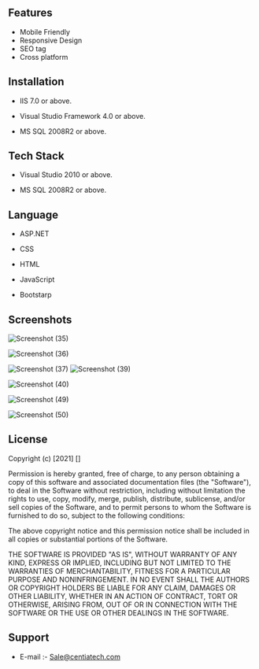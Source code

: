 
## Features

- Mobile Friendly 
- Responsive Design
- SEO tag
- Cross platform



  
## Installation

- IIS 7.0  or above.

- Visual Studio Framework 4.0 or above.

- MS SQL 2008R2 or above.

## Tech Stack

- Visual Studio 2010 or above.

- MS SQL 2008R2 or above.
  
## Language

- ASP.NET

- CSS
- HTML

- JavaScript
- Bootstarp

## Screenshots
![Screenshot (35)](https://user-images.githubusercontent.com/92842316/140867473-270d709c-0606-49cb-8760-3d5ebeed2253.png)


![Screenshot (36)](https://user-images.githubusercontent.com/92842316/140867481-37e251af-73f2-4072-82f0-0c1e5d01ecbd.png)

 ![Screenshot (37)](https://user-images.githubusercontent.com/92842316/140867484-d6aaf619-5028-4295-906c-792d4b8630bd.png)
![Screenshot (39)](https://user-images.githubusercontent.com/92842316/140867489-08643bcb-c40b-481c-ac86-6a9b7f145fc2.png)


![Screenshot (40)](https://user-images.githubusercontent.com/92842316/140867502-a98c8132-58b2-4cef-b39b-ac926ac15a1c.png)


 ![Screenshot (49)](https://user-images.githubusercontent.com/92842316/140867511-daa140ef-8fa6-4f51-9770-9a5ccfc7d37c.png)

![Screenshot (50)](https://user-images.githubusercontent.com/92842316/140867515-31a24a30-ea1c-4ac1-81f8-5cd8ee1f3b56.png)





## License

Copyright (c) [2021] []

Permission is hereby granted, free of charge, to any person obtaining a copy
of this software and associated documentation files (the "Software"), to deal
in the Software without restriction, including without limitation the rights
to use, copy, modify, merge, publish, distribute, sublicense, and/or sell
copies of the Software, and to permit persons to whom the Software is
furnished to do so, subject to the following conditions:

The above copyright notice and this permission notice shall be included in all
copies or substantial portions of the Software.

THE SOFTWARE IS PROVIDED "AS IS", WITHOUT WARRANTY OF ANY KIND, EXPRESS OR
IMPLIED, INCLUDING BUT NOT LIMITED TO THE WARRANTIES OF MERCHANTABILITY,
FITNESS FOR A PARTICULAR PURPOSE AND NONINFRINGEMENT. IN NO EVENT SHALL THE
AUTHORS OR COPYRIGHT HOLDERS BE LIABLE FOR ANY CLAIM, DAMAGES OR OTHER
LIABILITY, WHETHER IN AN ACTION OF CONTRACT, TORT OR OTHERWISE, ARISING FROM,
OUT OF OR IN CONNECTION WITH THE SOFTWARE OR THE USE OR OTHER DEALINGS IN THE
SOFTWARE.

## Support

- E-mail :- Sale@centiatech.com
  
